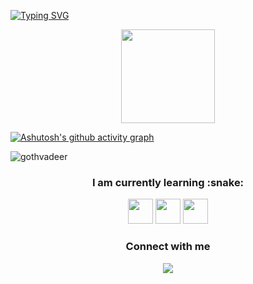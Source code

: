 [![Typing SVG](https://readme-typing-svg.herokuapp.com/?color=ffc491&size=35&center=true&vCenter=true&width=1000&lines=HEY,+My+name+is+Ruama+Maranhão;I'm+from+Brazil;I'm+a+programming+studant;Be+Welcome!+:%29)](https://git.io/typing-svg)

<div id="header" align="center">
  <img src="https://media2.giphy.com/media/rsUGLKwgSvSxmq1VrZ/200w.gif" width="150"/>
</div>

[![Ashutosh's github activity graph](https://github-readme-activity-graph.cyclic.app/graph?username=gothvadeer&bg_color=dfb881&color=aa7c3c&line=590d0d&point=170e07&area=true&hide_border=true)](https://github.com/ashutosh00710/github-readme-activity-graph)

<img src="https://komarev.com/ghpvc/?username=gothvadeera&label=PROFILE%20VIEWS&color=ffc491&style=flat" alt="gothvadeer" /> 


<h3 align="center">
I am currently learning :snake: </h3>
<p align="center"> 
<img src="https://www.svgrepo.com/show/376344/python.svg" width="40" height="40"/> <img src="https://uxwing.com/wp-content/themes/uxwing/download/brands-and-social-media/django-logo-icon.png" width="40" height="40"/> <img src="https://upload.wikimedia.org/wikipedia/commons/thumb/2/22/Pandas_mark.svg/1200px-Pandas_mark.svg.png" width="40" height="40"/>
  </p>

<h3 align="center">Connect with me</h3>
<p align="center">
  <a href= "https://www.linkedin.com/in/ruama-maranh%C3%A3o-b74602186/"><img src="https://img.icons8.com/dusk/48/000000/linkedin.png"/></a>
</p>
